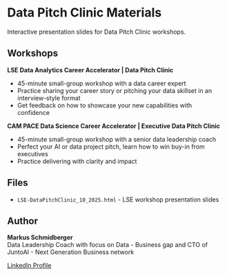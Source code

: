 # Data Pitch Clinic Materials

Interactive presentation slides for Data Pitch Clinic workshops.

## Workshops

**LSE Data Analytics Career Accelerator | Data Pitch Clinic**
- 45-minute small-group workshop with a data career expert
- Practice sharing your career story or pitching your data skillset in an interview-style format
- Get feedback on how to showcase your new capabilities with confidence

**CAM PACE Data Science Career Accelerator | Executive Data Pitch Clinic**
- 45-minute small-group workshop with a senior data leadership coach
- Perfect your AI or data project pitch, learn how to win buy-in from executives
- Practice delivering with clarity and impact

## Files

- `LSE-DataPitchClinic_10_2025.html` - LSE workshop presentation slides

## Author

**Markus Schmidberger**  
Data Leadership Coach with focus on Data - Business gap and CTO of JuntoAI - Next Generation Business network

[LinkedIn Profile](https://www.linkedin.com/in/schmidberger/)